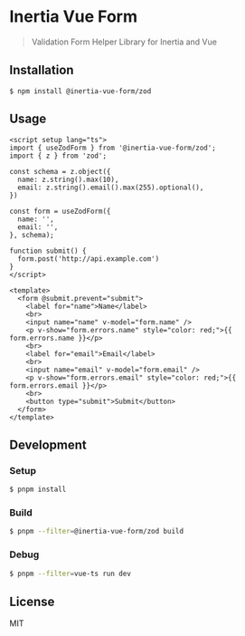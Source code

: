 # Inertia Vue Form

> Validation Form Helper Library for Inertia and Vue

## Installation

```
$ npm install @inertia-vue-form/zod
```

## Usage

```vue
<script setup lang="ts">
import { useZodForm } from '@inertia-vue-form/zod';
import { z } from 'zod';

const schema = z.object({
  name: z.string().max(10),
  email: z.string().email().max(255).optional(),
})

const form = useZodForm({
  name: '',
  email: '',
}, schema);

function submit() {
  form.post('http://api.example.com')
}
</script>

<template>
  <form @submit.prevent="submit">
    <label for="name">Name</label>
    <br>
    <input name="name" v-model="form.name" />
    <p v-show="form.errors.name" style="color: red;">{{ form.errors.name }}</p>
    <br>
    <label for="email">Email</label>
    <br>
    <input name="email" v-model="form.email" />
    <p v-show="form.errors.email" style="color: red;">{{ form.errors.email }}</p>
    <br>
    <button type="submit">Submit</button>
  </form>
</template>
```

## Development

### Setup

```bash
$ pnpm install
```

### Build

```bash
$ pnpm --filter=@inertia-vue-form/zod build
```

### Debug

```bash
$ pnpm --filter=vue-ts run dev
```

## License
MIT
